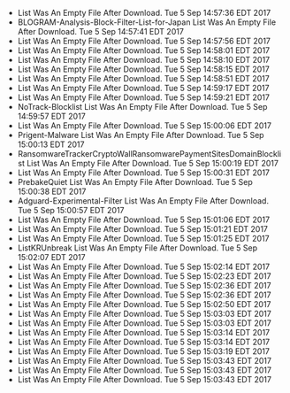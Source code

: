 *  List Was An Empty File After Download. Tue 5 Sep 14:57:36 EDT 2017
* BLOGRAM-Analysis-Block-Filter-List-for-Japan List Was An Empty File After Download. Tue 5 Sep 14:57:41 EDT 2017
*  List Was An Empty File After Download. Tue 5 Sep 14:57:56 EDT 2017
*  List Was An Empty File After Download. Tue 5 Sep 14:58:01 EDT 2017
*  List Was An Empty File After Download. Tue 5 Sep 14:58:10 EDT 2017
*  List Was An Empty File After Download. Tue 5 Sep 14:58:15 EDT 2017
*  List Was An Empty File After Download. Tue 5 Sep 14:58:51 EDT 2017
*  List Was An Empty File After Download. Tue 5 Sep 14:59:17 EDT 2017
*  List Was An Empty File After Download. Tue 5 Sep 14:59:21 EDT 2017
* NoTrack-Blocklist List Was An Empty File After Download. Tue 5 Sep 14:59:57 EDT 2017
*  List Was An Empty File After Download. Tue 5 Sep 15:00:06 EDT 2017
* Prigent-Malware List Was An Empty File After Download. Tue 5 Sep 15:00:13 EDT 2017
* RansomwareTrackerCryptoWallRansomwarePaymentSitesDomainBlocklist List Was An Empty File After Download. Tue 5 Sep 15:00:19 EDT 2017
*  List Was An Empty File After Download. Tue 5 Sep 15:00:31 EDT 2017
* PrebakeQuiet List Was An Empty File After Download. Tue 5 Sep 15:00:38 EDT 2017
* Adguard-Experimental-Filter List Was An Empty File After Download. Tue 5 Sep 15:00:57 EDT 2017
*  List Was An Empty File After Download. Tue 5 Sep 15:01:06 EDT 2017
*  List Was An Empty File After Download. Tue 5 Sep 15:01:21 EDT 2017
*  List Was An Empty File After Download. Tue 5 Sep 15:01:25 EDT 2017
* ListKRUnbreak List Was An Empty File After Download. Tue 5 Sep 15:02:07 EDT 2017
*  List Was An Empty File After Download. Tue 5 Sep 15:02:14 EDT 2017
*  List Was An Empty File After Download. Tue 5 Sep 15:02:23 EDT 2017
*  List Was An Empty File After Download. Tue 5 Sep 15:02:36 EDT 2017
*  List Was An Empty File After Download. Tue 5 Sep 15:02:36 EDT 2017
*  List Was An Empty File After Download. Tue 5 Sep 15:02:50 EDT 2017
*  List Was An Empty File After Download. Tue 5 Sep 15:03:03 EDT 2017
*  List Was An Empty File After Download. Tue 5 Sep 15:03:03 EDT 2017
*  List Was An Empty File After Download. Tue 5 Sep 15:03:14 EDT 2017
*  List Was An Empty File After Download. Tue 5 Sep 15:03:14 EDT 2017
*  List Was An Empty File After Download. Tue 5 Sep 15:03:19 EDT 2017
*  List Was An Empty File After Download. Tue 5 Sep 15:03:43 EDT 2017
*  List Was An Empty File After Download. Tue 5 Sep 15:03:43 EDT 2017
*  List Was An Empty File After Download. Tue 5 Sep 15:03:43 EDT 2017
